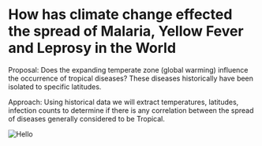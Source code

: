 # How has climate change effected the spread of Malaria, Yellow Fever and Leprosy in the World
Proposal:
Does the expanding temperate zone (global warming) influence the occurrence of tropical diseases? These diseases historically have been isolated to specific latitudes. 

Approach:
Using historical data we will extract temperatures, latitudes, infection counts to determine if there is any correlation between the spread of diseases generally considered to be Tropical.

![Hello](https://www.google.com/url?sa=i&source=images&cd=&cad=rja&uact=8&ved=2ahUKEwj06OuixdDhAhXMJzQIHXDGAg4QjRx6BAgBEAU&url=https%3A%2F%2Fwww.oxfordmartin.ox.ac.uk%2Fevent%2F2523&psig=AOvVaw1ZoU4RAbaEnusP_bqYxQ4h&ust=1555364181373147)
